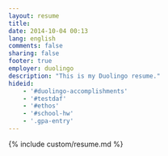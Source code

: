 ```yaml
---
layout: resume
title: 
date: 2014-10-04 00:13
lang: english
comments: false
sharing: false
footer: true
employer: duolingo
description: "This is my Duolingo resume."
hideid:
    - '#duolingo-accomplishments'
    - '#testdaf'
    - '#ethos'
    - '#school-hw'
    - '.gpa-entry'
---
```


{% include custom/resume.md %}
